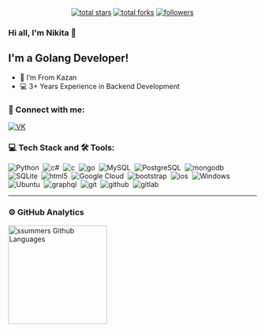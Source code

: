 <div align="center"> 
  <a href="https://github.com/ssummers02?tab=repositories&sort=stargazers">
    <img alt="total stars" title="Total stars on GitHub" src="https://custom-icon-badges.herokuapp.com/badge/dynamic/json?logo=star&color=7c007c&labelColor=640464&label=Stars&style=for-the-badge&query=%24.stars&url=https://api.github-star-counter.workers.dev/user/ssummers02"/></a>
  <a href="https://github.com/ssummers02?tab=repositories&sort=stargazers">
    <img alt="total forks" title="Total forks on GitHub" src="https://custom-icon-badges.herokuapp.com/badge/dynamic/json?logo=fork&color=55960c&labelColor=488207&label=Forks&style=for-the-badge&query=%24.forks&url=https://api.github-star-counter.workers.dev/user/ssummers02"/></a>
  <a href="https://github.com/ssummers02">
    <img alt="followers" title="Follow me on Github" src="https://custom-icon-badges.herokuapp.com/github/followers/ssummers02?color=236ad3&labelColor=1155ba&style=for-the-badge&logo=person-add&label=Follow&logoColor=white"/></a>
</div>

### Hi all, I'm Nikita 👋

## I'm a Golang Developer!

- 📍 I’m From Kazan
- 💻 3+ Years Experience in Backend Development

### 🤝 Connect with me:

[<img alt="VK" src="https://img.shields.io/badge/vk-4680C2.svg?&style=for-the-badge&logo=vk&logoColor=white" />][vk]

### 💻 Tech Stack and 🛠 Tools:

<img alt="Python" src="https://img.shields.io/badge/Python-3776AB?style=for-the-badge&logo=python&logoColor=fff" />&nbsp;
<img alt="c#" src="https://img.shields.io/badge/C%23-239120?style=for-the-badge&logo=c-sharp&logoColor=fff" />&nbsp;
<img alt="c" src="https://img.shields.io/badge/C-00599C?style=for-the-badge&logo=c&logoColor=fff" />&nbsp;
<img alt="go" src="https://img.shields.io/badge/Go-00ADD8?style=for-the-badge&logo=go&logoColor=fff" />&nbsp;
<img alt="MySQL" src="https://img.shields.io/badge/MySQL-00000F?style=for-the-badge&logo=mysql&logoColor=fff" />&nbsp;
<img alt="PostgreSQL" src="https://img.shields.io/badge/PostgreSQL-316192?style=for-the-badge&logo=postgresql&logoColor=fff" />&nbsp;
<img alt="mongodb" src="https://img.shields.io/badge/mongodb-26A944.svg?&style=for-the-badge&logo=mongodb&logoColor=fff" />&nbsp;
<img alt="SQLite" src="https://img.shields.io/badge/SQLite-07405E?style=for-the-badge&logo=sqlite&logoColor=fff" />&nbsp;
<img alt="html5" src="https://img.shields.io/badge/html-E34F26.svg?&style=for-the-badge&logo=html5&logoColor=fff" />&nbsp;
<img alt="Google Cloud" src="https://img.shields.io/badge/Google_Cloud-4285F4?style=for-the-badge&logo=google-cloud&logoColor=fff" />&nbsp;
<img alt="bootstrap" src="https://img.shields.io/badge/bootstrap-7610F7.svg?&style=for-the-badge&logo=bootstrap&logoColor=fff" />&nbsp;
<img alt="ios" src="https://img.shields.io/badge/iOS-000000?style=for-the-badge&logo=ios&logoColor=white" />&nbsp;
<img alt="Windows" src="https://img.shields.io/badge/Windows-0078D6?style=for-the-badge&logo=windows&logoColor=white" />&nbsp;
<img alt="Ubuntu" src="https://img.shields.io/badge/Ubuntu-E95420?style=for-the-badge&logo=ubuntu&logoColor=white" />&nbsp;
<img alt="graphql" src="https://img.shields.io/badge/graphql-E10098.svg?&style=for-the-badge&logo=graphql&logoColor=fff" />&nbsp;
<img alt="git" src="https://img.shields.io/badge/git-F05033.svg?&style=for-the-badge&logo=git&logoColor=fff" />&nbsp;
<img alt="github" src="https://img.shields.io/badge/github-000.svg?&style=for-the-badge&logo=github&logoColor=fff" />&nbsp;
<img alt="gitlab" src="https://img.shields.io/badge/gitlab-380D75.svg?&style=for-the-badge&logo=gitlab&logoColor=fff" />&nbsp;


---

### ⚙️ GitHub Analytics

<table>
      <img height="200px" align="center" alt="ssummers Github Languages" src="https://github-readme-stats-eight-theta.vercel.app/api/top-langs/?username=ssummers02&theme=algolia&layout=compact" />
</table>


[vk]: https://vk.com/kim_nikita


